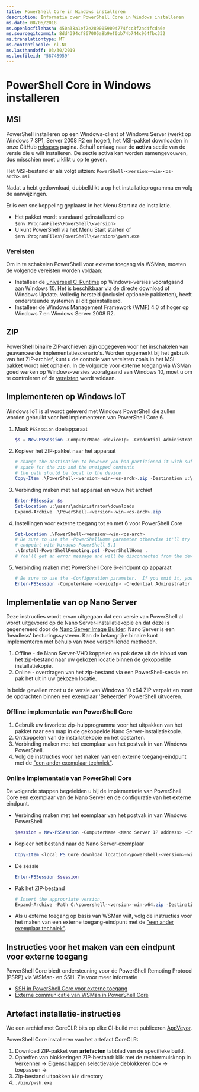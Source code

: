 ```yaml
---
title: PowerShell Core in Windows installeren
description: Informatie over PowerShell Core in Windows installeren
ms.date: 08/06/2018
ms.openlocfilehash: 450a38a1ef2e2890059094774fcc3f2ad4fcda6e
ms.sourcegitcommit: 8dd4394cf867005a8b9ef0bb74b744c964fbc332
ms.translationtype: MT
ms.contentlocale: nl-NL
ms.lasthandoff: 03/30/2019
ms.locfileid: "58748959"
---
```

# <a name="installing-powershell-core-on-windows"></a>PowerShell Core in Windows installeren

## <a name="msi"></a>MSI

PowerShell installeren op een Windows-client of Windows Server (werkt op Windows 7 SP1, Server 2008 R2 en hoger), het MSI-pakket downloaden in onze GitHub [releases][] pagina.  Schuif omlaag naar de **activa** sectie van de versie die u wilt installeren.  De sectie activa kan worden samengevouwen, dus misschien moet u klikt u op te geven.

Het MSI-bestand er als volgt uitzien: `PowerShell-<version>-win-<os-arch>.msi`
<!-- TODO: should be updated to point to the Download Center as well -->

Nadat u hebt gedownload, dubbelklikt u op het installatieprogramma en volg de aanwijzingen.

Er is een snelkoppeling geplaatst in het Menu Start na de installatie.

- Het pakket wordt standaard geïnstalleerd op `$env:ProgramFiles\PowerShell\<version>`
- U kunt PowerShell via het Menu Start starten of `$env:ProgramFiles\PowerShell\<version>\pwsh.exe`

### <a name="prerequisites"></a>Vereisten

Om in te schakelen PowerShell voor externe toegang via WSMan, moeten de volgende vereisten worden voldaan:

- Installeer de [universeel C-Runtime](https://www.microsoft.com/download/details.aspx?id=50410) op Windows-versies voorafgaand aan Windows 10.
  Het is beschikbaar via de directe download of Windows Update.
  Volledig hersteld (inclusief optionele pakketten), heeft ondersteunde systemen al dit geïnstalleerd.
- Installeer de Windows Management Framework (WMF) 4.0 of hoger op Windows 7 en Windows Server 2008 R2.

## <a name="zip"></a>ZIP

PowerShell binaire ZIP-archieven zijn opgegeven voor het inschakelen van geavanceerde implementatiescenario's.
Worden opgemerkt bij het gebruik van het ZIP-archief, kunt u de controle van vereisten zoals in het MSI-pakket wordt niet ophalen.
In de volgorde voor externe toegang via WSMan goed werken op Windows-versies voorafgaand aan Windows 10, moet u om te controleren of de [vereisten](#prerequisites) wordt voldaan.

## <a name="deploying-on-windows-iot"></a>Implementeren op Windows IoT

Windows IoT is al wordt geleverd met Windows PowerShell die zullen worden gebruikt voor het implementeren van PowerShell Core 6.

1. Maak `PSSession` doelapparaat

   ```powershell
   $s = New-PSSession -ComputerName <deviceIp> -Credential Administrator
   ```

2. Kopieer het ZIP-pakket naar het apparaat

   ```powershell
   # change the destination to however you had partitioned it with sufficient
   # space for the zip and the unzipped contents
   # the path should be local to the device
   Copy-Item .\PowerShell-<version>-win-<os-arch>.zip -Destination u:\users\administrator\Downloads -ToSession $s
   ```

3. Verbinding maken met het apparaat en vouw het archief

   ```powershell
   Enter-PSSession $s
   Set-Location u:\users\administrator\downloads
   Expand-Archive .\PowerShell-<version>-win-<os-arch>.zip
   ```

4. Instellingen voor externe toegang tot en met 6 voor PowerShell Core

   ```powershell
   Set-Location .\PowerShell-<version>-win-<os-arch>
   # Be sure to use the -PowerShellHome parameter otherwise it'll try to create a new
   # endpoint with Windows PowerShell 5.1
   .\Install-PowerShellRemoting.ps1 -PowerShellHome .
   # You'll get an error message and will be disconnected from the device because it has to restart WinRM
   ```

5. Verbinding maken met PowerShell Core 6-eindpunt op apparaat

   ```powershell
   # Be sure to use the -Configuration parameter.  If you omit it, you will connect to Windows PowerShell 5.1
   Enter-PSSession -ComputerName <deviceIp> -Credential Administrator -Configuration powershell.<version>
   ```

## <a name="deploying-on-nano-server"></a>Implementatie van op Nano Server

Deze instructies wordt ervan uitgegaan dat een versie van PowerShell al wordt uitgevoerd op de Nano Server-installatiekopie en dat deze is gegenereerd door de [Nano Server Image Builder](/windows-server/get-started/deploy-nano-server).
Nano Server is een 'headless' besturingssysteem. Kan de belangrijke binaire kunt implementeren met behulp van twee verschillende methoden.

1. Offline - de Nano Server-VHD koppelen en pak deze uit de inhoud van het zip-bestand naar uw gekozen locatie binnen de gekoppelde installatiekopie.
2. Online - overdragen van het zip-bestand via een PowerShell-sessie en pak het uit in uw gekozen locatie.

In beide gevallen moet u de versie van Windows 10 x64 ZIP verpakt en moet de opdrachten binnen een exemplaar 'Beheerder' PowerShell uitvoeren.

### <a name="offline-deployment-of-powershell-core"></a>Offline implementatie van PowerShell Core

1. Gebruik uw favoriete zip-hulpprogramma voor het uitpakken van het pakket naar een map in de gekoppelde Nano Server-installatiekopie.
2. Ontkoppelen van de installatiekopie en het opstarten.
3. Verbinding maken met het exemplaar van het postvak in van Windows PowerShell.
4. Volg de instructies voor het maken van een externe toegang-eindpunt met de ["een ander exemplaar techniek"](../learn/remoting/wsman-remoting-in-powershell-core.md#executed-by-another-instance-of-powershell-on-behalf-of-the-instance-that-it-will-register).

### <a name="online-deployment-of-powershell-core"></a>Online implementatie van PowerShell Core

De volgende stappen begeleiden u bij de implementatie van PowerShell Core een exemplaar van de Nano Server en de configuratie van het externe eindpunt.

- Verbinding maken met het exemplaar van het postvak in van Windows PowerShell

  ```powershell
  $session = New-PSSession -ComputerName <Nano Server IP address> -Credential <An Administrator account on the system>
  ```

- Kopieer het bestand naar de Nano Server-exemplaar

  ```powershell
  Copy-Item <local PS Core download location>\powershell-<version>-win-x64.zip c:\ -ToSession $session
  ```

- De sessie

  ```powershell
  Enter-PSSession $session
  ```

- Pak het ZIP-bestand

  ```powershell
  # Insert the appropriate version.
  Expand-Archive -Path C:\powershell-<version>-win-x64.zip -DestinationPath "C:\PowerShellCore_<version>"
  ```

- Als u externe toegang op basis van WSMan wilt, volg de instructies voor het maken van een externe toegang-eindpunt met de ["een ander exemplaar techniek"](../learn/remoting/WSMan-Remoting-in-PowerShell-Core.md#executed-by-another-instance-of-powershell-on-behalf-of-the-instance-that-it-will-register).

## <a name="instructions-to-create-a-remoting-endpoint"></a>Instructies voor het maken van een eindpunt voor externe toegang

PowerShell Core biedt ondersteuning voor de PowerShell Remoting Protocol (PSRP) via WSMan- en SSH.
Zie voor meer informatie

- [SSH in PowerShell Core voor externe toegang][ssh-remoting]
- [Externe communicatie van WSMan in PowerShell Core][wsman-remoting]

## <a name="artifact-installation-instructions"></a>Artefact installatie-instructies

We een archief met CoreCLR bits op elke CI-build met publiceren [AppVeyor][].

PowerShell Core installeren van het artefact CoreCLR:

1. Download ZIP-pakket van **artefacten** tabblad van de specifieke build.
2. Opheffen van blokkeringen ZIP-bestand: klik met de rechtermuisknop in Verkenner -> Eigenschappen selectievakje deblokkeren box -> toepassen ->
3. Zip-bestand uitpakken `bin` directory
4. `./bin/pwsh.exe`

<!-- [download-center]: TODO -->

[releases]: https://github.com/PowerShell/PowerShell/releases
[ssh-remoting]: ../core-powershell/SSH-Remoting-in-PowerShell-Core.md
[wsman-remoting]: ../core-powershell/WSMan-Remoting-in-PowerShell-Core.md
[AppVeyor]: https://ci.appveyor.com/project/PowerShell/powershell
